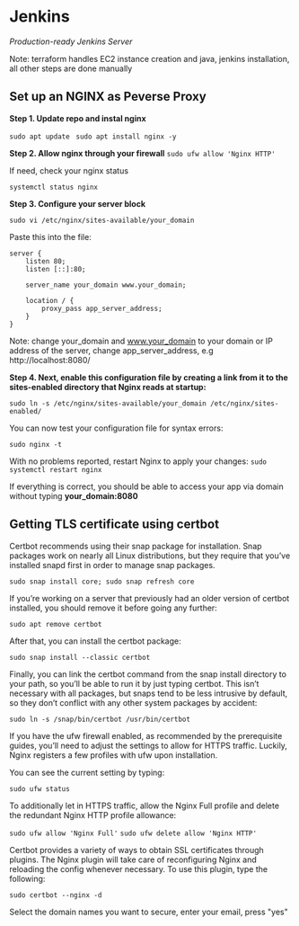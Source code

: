 # Jenkins
*Production-ready Jenkins Server*

Note: terraform handles EC2 instance creation and java, jenkins installation, all other steps are done manually

## Set up an NGINX as Peverse Proxy
**Step 1. Update repo and instal nginx**

```sudo apt update ```
```sudo apt install nginx -y```

**Step 2. Allow nginx through your firewall**
```sudo ufw allow 'Nginx HTTP'```

If need, check your nginx status

```systemctl status nginx```

**Step 3. Configure your server block**

```sudo vi /etc/nginx/sites-available/your_domain```

Paste this into the file:

~~~ 
server {
    listen 80;
    listen [::]:80;

    server_name your_domain www.your_domain;
        
    location / {
        proxy_pass app_server_address;
    }
}
~~~

Note: change your_domain and www.your_domain to your domain or IP address of the server, change app_server_address, e.g http://localhost:8080/

**Step 4. Next, enable this configuration file by creating a link from it to the sites-enabled directory that Nginx reads at startup:**

```sudo ln -s /etc/nginx/sites-available/your_domain /etc/nginx/sites-enabled/```

You can now test your configuration file for syntax errors:

```sudo nginx -t```

With no problems reported, restart Nginx to apply your changes:
```sudo systemctl restart nginx```

If everything is correct, you should be able to access your app via domain without typing **your_domain:8080**


## Getting TLS certificate using certbot

Certbot recommends using their snap package for installation. Snap packages work on nearly all Linux distributions, but they require that you’ve installed snapd first in order to manage snap packages. 

```sudo snap install core; sudo snap refresh core```

If you’re working on a server that previously had an older version of certbot installed, you should remove it before going any further:

```sudo apt remove certbot```

After that, you can install the certbot package:

```sudo snap install --classic certbot```

Finally, you can link the certbot command from the snap install directory to your path, so you’ll be able to run it by just typing certbot. This isn’t necessary with all packages, but snaps tend to be less intrusive by default, so they don’t conflict with any other system packages by accident:

```sudo ln -s /snap/bin/certbot /usr/bin/certbot```

If you have the ufw firewall enabled, as recommended by the prerequisite guides, you’ll need to adjust the settings to allow for HTTPS traffic. Luckily, Nginx registers a few profiles with ufw upon installation.

You can see the current setting by typing:

```sudo ufw status```


To additionally let in HTTPS traffic, allow the Nginx Full profile and delete the redundant Nginx HTTP profile allowance:

```sudo ufw allow 'Nginx Full'```
```sudo ufw delete allow 'Nginx HTTP'```

Certbot provides a variety of ways to obtain SSL certificates through plugins. The Nginx plugin will take care of reconfiguring Nginx and reloading the config whenever necessary. To use this plugin, type the following:

```sudo certbot --nginx -d```

Select the domain names you want to secure, enter your email, press "yes"